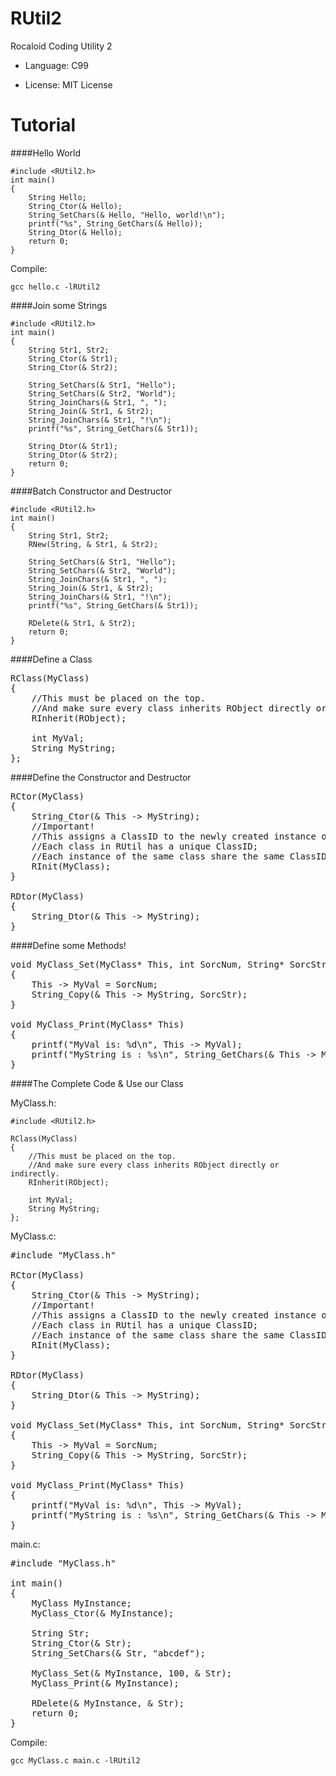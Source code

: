 RUtil2
======

Rocaloid Coding Utility 2

* Language: C99

* License: MIT License

Tutorial
===

####Hello World

    #include <RUtil2.h>
    int main()
    {
        String Hello;
        String_Ctor(& Hello);
        String_SetChars(& Hello, "Hello, world!\n");
        printf("%s", String_GetChars(& Hello));
        String_Dtor(& Hello);
        return 0;
    }

Compile:

    gcc hello.c -lRUtil2

####Join some Strings

    #include <RUtil2.h>
    int main()
    {
        String Str1, Str2;
        String_Ctor(& Str1);
        String_Ctor(& Str2);
    
        String_SetChars(& Str1, "Hello");
        String_SetChars(& Str2, "World");
        String_JoinChars(& Str1, ", ");
        String_Join(& Str1, & Str2);
        String_JoinChars(& Str1, "!\n");
        printf("%s", String_GetChars(& Str1));
    
        String_Dtor(& Str1);
        String_Dtor(& Str2);
        return 0;
    }

####Batch Constructor and Destructor

    #include <RUtil2.h>
    int main()
    {
        String Str1, Str2;
        RNew(String, & Str1, & Str2);

        String_SetChars(& Str1, "Hello");
        String_SetChars(& Str2, "World");
        String_JoinChars(& Str1, ", ");
        String_Join(& Str1, & Str2);
        String_JoinChars(& Str1, "!\n");
        printf("%s", String_GetChars(& Str1));
    
        RDelete(& Str1, & Str2);
        return 0;
    }

####Define a Class

<pre>
RClass(MyClass)
{
    //This must be placed on the top.
    //And make sure every class inherits RObject directly or indirectly.
    RInherit(RObject);

    int MyVal;
    String MyString;
};
</pre>

####Define the Constructor and Destructor

<pre>
RCtor(MyClass)
{
    String_Ctor(& This -> MyString);
    //Important!
    //This assigns a ClassID to the newly created instance of MyClass.
    //Each class in RUtil has a unique ClassID;
    //Each instance of the same class share the same ClassID.
    RInit(MyClass);
}

RDtor(MyClass)
{
    String_Dtor(& This -> MyString);
}
</pre>

####Define some Methods!

<pre>
void MyClass_Set(MyClass* This, int SorcNum, String* SorcStr)
{
    This -> MyVal = SorcNum;
    String_Copy(& This -> MyString, SorcStr);
}

void MyClass_Print(MyClass* This)
{
    printf("MyVal is: %d\n", This -> MyVal);
    printf("MyString is : %s\n", String_GetChars(& This -> MyString));
}
</pre>

####The Complete Code & Use our Class

MyClass.h:

    #include <RUtil2.h>
    
    RClass(MyClass)
    {
        //This must be placed on the top.
        //And make sure every class inherits RObject directly or indirectly.
        RInherit(RObject);
    
        int MyVal;
        String MyString;
    };

MyClass.c:

<pre>
#include "MyClass.h"

RCtor(MyClass)
{
    String_Ctor(& This -> MyString);
    //Important!
    //This assigns a ClassID to the newly created instance of MyClass.
    //Each class in RUtil has a unique ClassID;
    //Each instance of the same class share the same ClassID.
    RInit(MyClass);
}

RDtor(MyClass)
{
    String_Dtor(& This -> MyString);
}

void MyClass_Set(MyClass* This, int SorcNum, String* SorcStr)
{
    This -> MyVal = SorcNum;
    String_Copy(& This -> MyString, SorcStr);
}

void MyClass_Print(MyClass* This)
{
    printf("MyVal is: %d\n", This -> MyVal);
    printf("MyString is : %s\n", String_GetChars(& This -> MyString));
}
</pre>

main.c:

<pre>
#include "MyClass.h"

int main()
{
    MyClass MyInstance;
    MyClass_Ctor(& MyInstance);

    String Str;
    String_Ctor(& Str);
    String_SetChars(& Str, "abcdef");

    MyClass_Set(& MyInstance, 100, & Str);
    MyClass_Print(& MyInstance);

    RDelete(& MyInstance, & Str);
    return 0;
}
</pre>

Compile:

    gcc MyClass.c main.c -lRUtil2
